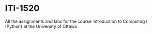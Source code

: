 # ITI-1520
All the assignments and labs for the course Introduction to Computing I (Python) at the University of Ottawa
